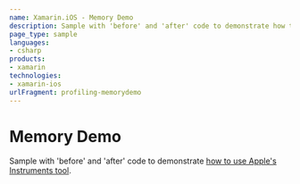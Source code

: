 ```yaml
---
name: Xamarin.iOS - Memory Demo
description: Sample with 'before' and 'after' code to demonstrate how to use Apple's Instruments tool.
page_type: sample
languages:
- csharp
products:
- xamarin
technologies:
- xamarin-ios
urlFragment: profiling-memorydemo
---
```

# Memory Demo

Sample with 'before' and 'after' code to demonstrate [how to use Apple's Instruments tool](https://developer.xamarin.com/guides/ios/deployment,_testing,_and_metrics/walkthrough_Apples_instrument/).